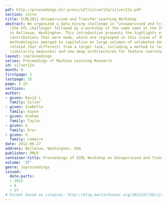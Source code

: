 ```yaml
---
pdf: http://proceedings.mlr.press/v27/silver12a/silver12a.pdf
section: intro
title: ICML2011 Unsupervised and Transfer Learning Workshop
abstract: We organized a data mining challenge in “unsupervised and transfer learning”
  (the UTL challenge) followed by a workshop of the same name at the ICML 2011 conference
  in Bellevue, Washington. This introduction presents the highlights of the outstanding
  contributions that were made, which are regrouped in this issue of JMLR W&CP. Novel
  methodologies emerged to capitalize on large volumes of unlabeled data from tasks
  related (but different) from a target task, including a method to learn data kernels
  (similarity measures) and new deep architectures for feature learning.
layout: inproceedings
series: Proceedings of Machine Learning Research
id: silver12a
month: 0
firstpage: 1
lastpage: 15
page: 1-15
sections: 
author:
- given: David L.
  family: Silver
- given: Isabelle
  family: Guyon
- given: Graham
  family: Taylor
- given: G.
  family: Dror
- given: V.
  family: Lemaire
date: 2012-06-27
address: Bellevue, Washington, USA
publisher: PMLR
container-title: Proceedings of ICML Workshop on Unsupervised and Transfer Learning
volume: '27'
genre: inproceedings
issued:
  date-parts:
  - 2012
  - 6
  - 27
# Format based on citeproc: http://blog.martinfenner.org/2013/07/30/citeproc-yaml-for-bibliographies/
---
```

